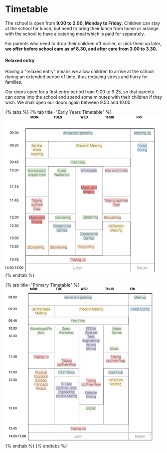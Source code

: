 # Timetable

The school is open from **9.00 to 2.00, Monday to Friday**. Children can stay at the school for lunch, but need to bring their lunch from home or arrange with the school to have a catering meal which is paid for separately.&#x20;

For parents who need to drop their children off earlier, or pick them up later, **we offer before school care as of 8.30, and after care from 3.00 to 3.30.**&#x20;

#### Relaxed entry

Having a "relaxed entry" means we allow children to arrive at the school during an extended period of time, thus reducing stress and hurry for families.

Our doors open for a first entry period from 9.00 to 9:25, so that parents can come into the school and spend some minutes with their children if they wish. We shall open our doors again between 9.50 and 10.00.

{% tabs %}
{% tab title="Early Years Timetable" %}
![](<../.gitbook/assets/Timetable EYFS.png>)
{% endtab %}

{% tab title="Primary Timetable" %}
![](<../.gitbook/assets/Primary Timetable.png>)
{% endtab %}
{% endtabs %}
